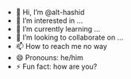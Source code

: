 - 👋 Hi, I’m @alt-hashid
- 👀 I’m interested in ...
- 🌱 I’m currently learning ...
- 💞️ I’m looking to collaborate on ...
- 📫 How to reach me no way
- 😄 Pronouns: he/him
- ⚡ Fun fact: how are you?

<!---
dev-hashid/dev-hashid is a ✨ special ✨ repository because its `README.md` (this file) appears on your GitHub profile.
You can click the Preview link to take a look at your changes.
--->

